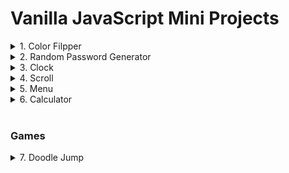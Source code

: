 # Vanilla JavaScript Mini Projects

<details>
  <summary>1. Color Filpper</summary>
  
[<img src = "https://user-images.githubusercontent.com/76716519/197537546-c695e41c-8fe1-4e57-ad23-a78818d8834e.gif" width="50%">](./color-filpper#-what-i-made)
</details>
<details>
  <summary>2. Random Password Generator</summary>

[<img src = "https://user-images.githubusercontent.com/76716519/132008821-cb36f513-d0ee-43e2-89b7-a373a9307b69.gif" width="50%">](./random-password-generator#-what-i-made)

</details>
<details>
  <summary>3. Clock</summary>

[<img src = "https://user-images.githubusercontent.com/76716519/132076438-1d8d5566-106a-4878-9325-6e224c71e97e.gif" width="50%">](./clock#-what-i-made)

</details>
<details>
  <summary>4. Scroll</summary>

[<img src = "https://user-images.githubusercontent.com/76716519/197827275-66f4fe9a-423c-4f64-875f-addadab74c3a.gif" width="50%">](./scroll#-what-i-made)

</details>
<details>
  <summary>5. Menu</summary>

[<img src = "https://user-images.githubusercontent.com/76716519/197828585-002ef495-b6f7-4130-a8a5-7ea1bc23aabc.gif" width="50%">](./menu#-what-i-made)

</details>
<details>
  <summary>6. Calculator</summary>

[<img src = "https://user-images.githubusercontent.com/76716519/132009917-a8681291-4b70-4838-9f2f-813bf167a454.gif" width="50%">](./calculator#-what-i-made)

</details>

<br/>

### Games

<details>
  <summary>7. Doodle Jump</summary>

[<img src = "https://user-images.githubusercontent.com/76716519/198864964-c7a41f9b-b5f5-4377-81e5-2006a1325f6f.gif" width="50%">](./doodle-jump#-what-i-made)

</details>

